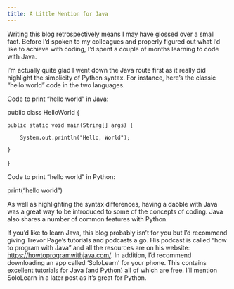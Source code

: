 ```yaml
---
title: A Little Mention for Java
---
```

Writing this blog retrospectively means I may have glossed over a small fact. Before I’d spoken to my colleagues and properly figured out what I’d like to achieve with coding, I’d spent a couple of months learning to code with Java. 

I’m actually quite glad I went down the Java route first as it really did highlight the simplicity of Python syntax. For instance, here’s the classic “hello world” code in the two languages.

Code to print “hello world” in Java:

public class HelloWorld {

    public static void main(String[] args) {
    
        System.out.println("Hello, World");   
        
    }  
    
}

Code to print “hello world” in Python:

print(“hello world”)

As well as highlighting the syntax differences, having a dabble with Java was a great way to be introduced to some of the concepts of coding. Java also shares a number of common features with Python. 

If you’d like to learn Java, this blog probably isn’t for you but  I’d recommend giving Trevor Page’s tutorials and podcasts a go.  His podcast is called “how to program with Java” and all the resources are on his website: https://howtoprogramwithjava.com/. In addition, I’d recommend downloading an app called ‘SoloLearn’ for your phone. This contains excellent tutorials for Java (and Python) all of which are free. I’ll mention SoloLearn in a later post as it’s great for Python.


